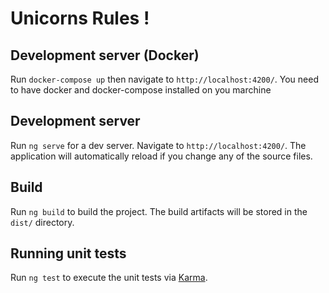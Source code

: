 # Unicorns Rules !

## Development server (Docker)

Run `docker-compose up` then navigate to `http://localhost:4200/`.
You need to have docker and docker-compose installed on you marchine

## Development server

Run `ng serve` for a dev server. Navigate to `http://localhost:4200/`. The application will automatically reload if you change any of the source files.

## Build

Run `ng build` to build the project. The build artifacts will be stored in the `dist/` directory.

## Running unit tests

Run `ng test` to execute the unit tests via [Karma](https://karma-runner.github.io).

